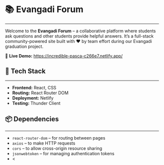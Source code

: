 <h1>📚 Evangadi Forum</h1>
<hr />

<p>
  Welcome to the <strong>Evangadi Forum</strong> – a collaborative platform where students ask questions and other students provide helpful answers.
  It’s a full-stack community-powered site built with ❤️ by team effort during our Evangadi graduation project.
</p>

<p>
  🔗 <strong>Live Demo:</strong>
  <a href="https://incredible-pasca-c266e7.netlify.app/" target="_blank">https://incredible-pasca-c266e7.netlify.app/</a>
</p>

<h2>🚀 Tech Stack</h2>
<hr />
<ul>
  <li><strong>Frontend:</strong> React, CSS</li>
  <li><strong>Routing:</strong> React Router DOM</li>
  <li><strong>Deployment:</strong> Netlify</li>
  <li><strong>Testing:</strong> Thunder Client </li>
</ul>

<h2>📦 Dependencies</h2>
<hr />
<ul>
  <li><code>react-router-dom</code> – for routing between pages</li>
  <li><code>axios</code> – to make HTTP requests</li>
  <li><code>cors</code> – to allow cross-origin resource sharing</li>
  <li><code>jsonwebtoken</code> – for managing authentication tokens</li>
  <li><